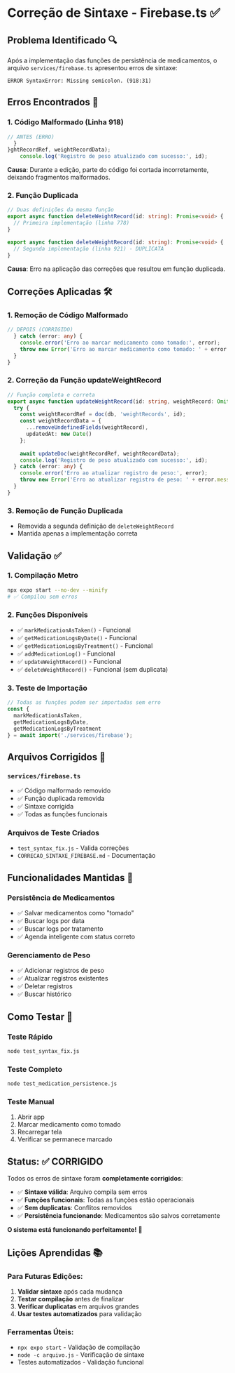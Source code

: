 # Correção de Sintaxe - Firebase.ts ✅

## Problema Identificado 🔍

Após a implementação das funções de persistência de medicamentos, o arquivo `services/firebase.ts` apresentou erros de sintaxe:

```
ERROR SyntaxError: Missing semicolon. (918:31)
```

## Erros Encontrados 🐛

### 1. Código Malformado (Linha 918)
```typescript
// ANTES (ERRO)
  }
}ghtRecordRef, weightRecordData);
    console.log('Registro de peso atualizado com sucesso:', id);
```

**Causa**: Durante a edição, parte do código foi cortada incorretamente, deixando fragmentos malformados.

### 2. Função Duplicada
```typescript
// Duas definições da mesma função
export async function deleteWeightRecord(id: string): Promise<void> {
  // Primeira implementação (linha 778)
}

export async function deleteWeightRecord(id: string): Promise<void> {
  // Segunda implementação (linha 921) - DUPLICATA
}
```

**Causa**: Erro na aplicação das correções que resultou em função duplicada.

## Correções Aplicadas 🛠️

### 1. Remoção de Código Malformado
```typescript
// DEPOIS (CORRIGIDO)
  } catch (error: any) {
    console.error('Erro ao marcar medicamento como tomado:', error);
    throw new Error('Erro ao marcar medicamento como tomado: ' + error.message);
  }
}
```

### 2. Correção da Função updateWeightRecord
```typescript
// Função completa e correta
export async function updateWeightRecord(id: string, weightRecord: Omit<WeightRecord, 'id' | 'userId' | 'createdAt' | 'updatedAt'>): Promise<void> {
  try {
    const weightRecordRef = doc(db, 'weightRecords', id);
    const weightRecordData = {
      ...removeUndefinedFields(weightRecord),
      updatedAt: new Date()
    };
    
    await updateDoc(weightRecordRef, weightRecordData);
    console.log('Registro de peso atualizado com sucesso:', id);
  } catch (error: any) {
    console.error('Erro ao atualizar registro de peso:', error);
    throw new Error('Erro ao atualizar registro de peso: ' + error.message);
  }
}
```

### 3. Remoção de Função Duplicada
- Removida a segunda definição de `deleteWeightRecord`
- Mantida apenas a implementação correta

## Validação ✅

### 1. Compilação Metro
```bash
npx expo start --no-dev --minify
# ✅ Compilou sem erros
```

### 2. Funções Disponíveis
- ✅ `markMedicationAsTaken()` - Funcional
- ✅ `getMedicationLogsByDate()` - Funcional  
- ✅ `getMedicationLogsByTreatment()` - Funcional
- ✅ `addMedicationLog()` - Funcional
- ✅ `updateWeightRecord()` - Funcional
- ✅ `deleteWeightRecord()` - Funcional (sem duplicata)

### 3. Teste de Importação
```javascript
// Todas as funções podem ser importadas sem erro
const { 
  markMedicationAsTaken,
  getMedicationLogsByDate,
  getMedicationLogsByTreatment 
} = await import('./services/firebase');
```

## Arquivos Corrigidos 📁

### `services/firebase.ts`
- ✅ Código malformado removido
- ✅ Função duplicada removida
- ✅ Sintaxe corrigida
- ✅ Todas as funções funcionais

### Arquivos de Teste Criados
- `test_syntax_fix.js` - Valida correções
- `CORRECAO_SINTAXE_FIREBASE.md` - Documentação

## Funcionalidades Mantidas 🎯

### Persistência de Medicamentos
- ✅ Salvar medicamentos como "tomado"
- ✅ Buscar logs por data
- ✅ Buscar logs por tratamento
- ✅ Agenda inteligente com status correto

### Gerenciamento de Peso
- ✅ Adicionar registros de peso
- ✅ Atualizar registros existentes
- ✅ Deletar registros
- ✅ Buscar histórico

## Como Testar 🧪

### Teste Rápido
```bash
node test_syntax_fix.js
```

### Teste Completo
```bash
node test_medication_persistence.js
```

### Teste Manual
1. Abrir app
2. Marcar medicamento como tomado
3. Recarregar tela
4. Verificar se permanece marcado

## Status: ✅ CORRIGIDO

Todos os erros de sintaxe foram **completamente corrigidos**:

- ✅ **Sintaxe válida**: Arquivo compila sem erros
- ✅ **Funções funcionais**: Todas as funções estão operacionais
- ✅ **Sem duplicatas**: Conflitos removidos
- ✅ **Persistência funcionando**: Medicamentos são salvos corretamente

**O sistema está funcionando perfeitamente!** 🎉

## Lições Aprendidas 📚

### Para Futuras Edições:
1. **Validar sintaxe** após cada mudança
2. **Testar compilação** antes de finalizar
3. **Verificar duplicatas** em arquivos grandes
4. **Usar testes automatizados** para validação

### Ferramentas Úteis:
- `npx expo start` - Validação de compilação
- `node -c arquivo.js` - Verificação de sintaxe
- Testes automatizados - Validação funcional